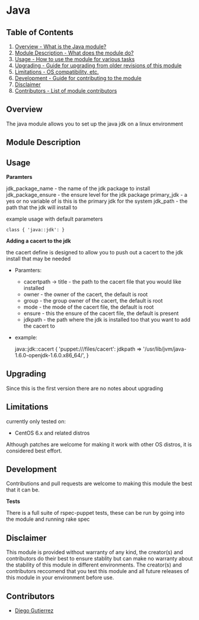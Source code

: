 Java
========

Table of Contents
------------------

1. [Overview - What is the Java module?](#overview)
2. [Module Description - What does the module do?](#module-description)
3. [Usage - How to use the module for various tasks](#usage)
4. [Upgrading - Guide for upgrading from older revisions of this module](#upgrading)
5. [Limitations - OS compatibility, etc.](#limitations)
6. [Development - Guide for contributing to the module](#development)
7. [Disclaimer](#disclaimer)
8. [Contributors - List of module contributors](#contributors)

Overview
---------

The java module allows you to set up the java jdk on a linux environment

Module Description
------------------


Usage
-----

**Paramters**

jdk_package_name - the name of the jdk package to install
jdk_package_ensure - the ensure level for the jdk package
primary_jdk - a yes or no variable of is this is the primary jdk for the system 
jdk_path - the path that the jdk will install to 

example usage with default parameters
	
	class { 'java::jdk': }

**Adding a cacert to the jdk**

the cacert define is designed to allow you to push out a cacert to the jdk install that may be needed

* Paramters:
	* cacertpath -> title - the path to the cacert file that you would like installed
	* owner - the owner of the cacert, the default is root
	* group - the group owner of the cacert, the default is root
	* mode - the mode of the cacert file, the default is root
	* ensure - this the ensure of the cacert file, the default is present
	* jdkpath - the path where the jdk is installed too that you want to add the cacert to
	
* example:
	
	java::jdk::cacert { 'puppet:///files/cacert':
		jdkpath => '/usr/lib/jvm/java-1.6.0-openjdk-1.6.0.x86_64/',
	}

Upgrading
---------

Since this is the first version there are no notes about upgrading

Limitations
-----------

currently only tested on:
* CentOS 6.x and related distros

Although patches are welcome for making it work with other OS distros, it is considered best effort.

Development
-----------

Contributions and pull requests are welcome to making this module the best that it can be.

**Tests**

There is a full suite of rspec-puppet tests, these can be run by going into the module and running rake spec

Disclaimer
----------

This module is provided without warranty of any kind, the creator(s) and contributors do their best to ensure stablity but can make no warranty about the stability of this module in different environments. The creator(s) and contributors reccomend that you test this module and all future releases of this module in your environment before use.

Contributors
------------

* [Diego Gutierrez](https://github.com/dgutierrez1287)


